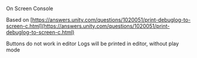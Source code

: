 On Screen Console

Based on [https://answers.unity.com/questions/1020051/print-debuglog-to-screen-c.html](https://answers.unity.com/questions/1020051/print-debuglog-to-screen-c.html)

Buttons do not work in editor
Logs will be printed in editor, without play mode